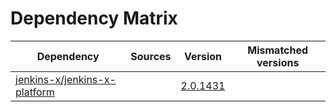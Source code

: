 # Dependency Matrix

Dependency | Sources | Version | Mismatched versions
---------- | ------- | ------- | -------------------
[jenkins-x/jenkins-x-platform](https://github.com/jenkins-x/jenkins-x-platform) |  | [2.0.1431](https://github.com/jenkins-x/jenkins-x-platform/releases/tag/v2.0.1431) | 
